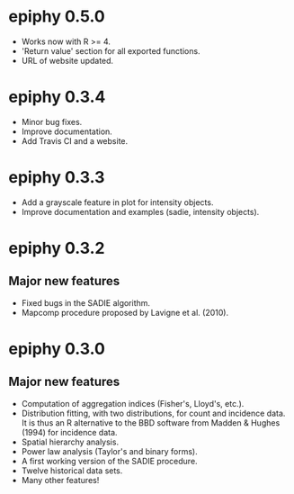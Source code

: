 # epiphy 0.5.0

- Works now with R >= 4.
- 'Return value' section for all exported functions.
- URL of website updated.

# epiphy 0.3.4

- Minor bug fixes.
- Improve documentation.
- Add Travis CI and a website.

# epiphy 0.3.3

- Add a grayscale feature in plot for intensity objects.
- Improve documentation and examples (sadie, intensity objects).

# epiphy 0.3.2

## Major new features

- Fixed bugs in the SADIE algorithm.
- Mapcomp procedure proposed by Lavigne et al. (2010).

# epiphy 0.3.0

## Major new features

- Computation of aggregation indices (Fisher's, Lloyd's, etc.).
- Distribution fitting, with two distributions, for count and incidence data. It is thus an R alternative to the BBD software from Madden & Hughes (1994) for incidence data.
- Spatial hierarchy analysis.
- Power law analysis (Taylor's and binary forms).
- A first working version of the SADIE procedure.
- Twelve historical data sets.
- Many other features!

